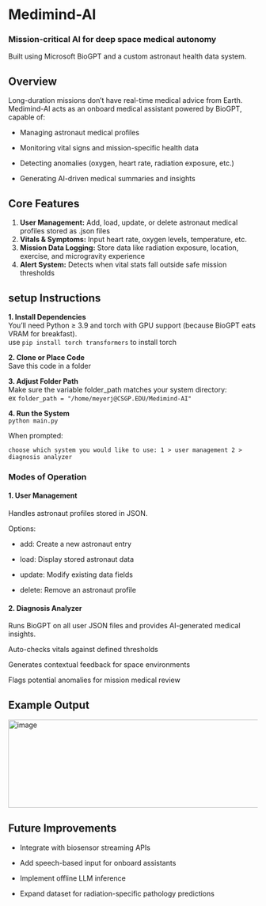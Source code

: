 # Medimind-AI
### Mission-critical AI for deep space medical autonomy                                                                                                                 
Built using Microsoft BioGPT and a custom astronaut health data system.

## Overview

Long-duration missions don’t have real-time medical advice from Earth.                                                                                                                                                                                        
Medimind-AI acts as an onboard medical assistant powered by BioGPT, capable of:

- Managing astronaut medical profiles

- Monitoring vital signs and mission-specific health data

- Detecting anomalies (oxygen, heart rate, radiation exposure, etc.)

- Generating AI-driven medical summaries and insights

## Core Features

1. **User Management:** Add, load, update, or delete astronaut medical profiles stored as .json files
2. **Vitals & Symptoms:** Input heart rate, oxygen levels, temperature, etc.
3. **Mission Data Logging:** Store data like radiation exposure, location, exercise, and microgravity experience
4. **Alert System:** Detects when vital stats fall outside safe mission thresholds

## setup Instructions
**1. Install Dependencies**                                                                                                                                                                                                                                                                                                                                                
You’ll need Python ≥ 3.9 and torch with GPU support (because BioGPT eats VRAM for breakfast).                                                                                                                                                  
use `pip install torch transformers` to install torch

**2. Clone or Place Code**                                                                                                                                                                                                                            
Save this code in a folder 

**3. Adjust Folder Path**                                                                                                                    
Make sure the variable folder_path matches your system directory:                                                                                                                                                                                                                                                                                                
ex `folder_path = "/home/meyerj@CSGP.EDU/Medimind-AI"`

**4. Run the System**                                                                                                                                                                                                                                                                                                                                             
`python main.py`

When prompted:

`choose which system you would like to use:
1 > user management
2 > diagnosis analyzer`

### Modes of Operation
#### 1. User Management

Handles astronaut profiles stored in JSON.

Options:

- add: Create a new astronaut entry

- load: Display stored astronaut data

- update: Modify existing data fields

- delete: Remove an astronaut profile

#### 2. Diagnosis Analyzer

Runs BioGPT on all user JSON files and provides AI-generated medical insights.

Auto-checks vitals against defined thresholds

Generates contextual feedback for space environments

Flags potential anomalies for mission medical review

## Example Output


<img width="701" height="178" alt="image" src="https://github.com/user-attachments/assets/07210618-a31f-40fd-ba8e-e962528713ea" />

## Future Improvements

- Integrate with biosensor streaming APIs

- Add speech-based input for onboard assistants

- Implement offline LLM inference

- Expand dataset for radiation-specific pathology predictions
